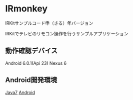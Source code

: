 # IRmonkey
IRKitサンプルコード申（さる）年バージョン

IRKitでテレビのリモコン操作を行うサンプルアプリケーション

## 動作確認デバイス
Android 6.0.1(Api 23)
Nexus 6

## Android開発環境
[Java7](http://www.oracle.com/technetwork/java/javase/downloads/jdk7-downloads-1880260.html)
[Android](http://developer.android.com/intl/ja/sdk/index.html)


